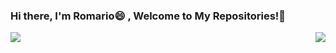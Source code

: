 ### Hi there, I'm Romario😄 , Welcome to My Repositories!👋

<img  align="left" src='https://github-readme-stats.vercel.app/api?username=Alipser&show_icons=true&theme=radical'> <img align="right" src='https://github-readme-stats.vercel.app/api/top-langs/?username=Alipser&hide_progress=true'>



<!--
**Alipser/Alipser** is a ✨ _special_ ✨ repository because its `README.md` (this file) appears on your GitHub profile.

Here are some ideas to get you started:

- 🔭 I’m currently working on ...
- 🌱 I’m currently learning ...
- 👯 I’m looking to collaborate on ...
- 🤔 I’m looking for help with ...
- 💬 Ask me about ...
- 📫 How to reach me: ...
- 😄 Pronouns: ...
- ⚡ Fun fact: ...
-->
